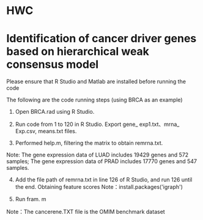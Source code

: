 # HWC

# **Identification of** **cancer** **driver genes based on hierarchical weak consensus model**

Please ensure that R Studio and Matlab are installed before running the code

The following are the code running steps (using BRCA as an example)

1. Open BRCA.rad using R Studio.

2. Run code from 1 to 120 in R Studio. Export gene_ exp1.txt、mrna_ Exp.csv, means.txt files.

3. Performed help.m, filtering the matrix to obtain remrna.txt.

Note: The gene expression data of LUAD includes 19429 genes and 572 samples; The gene expression data of PRAD includes 17770 genes and 547 samples.

4. Add the file path of remrna.txt in line 126 of R Studio, and run 126 until the end. Obtaining feature scores
Note：install.packages('igraph')

5. Run fram. m

Note：The cancerene.TXT file is the OMIM benchmark dataset
